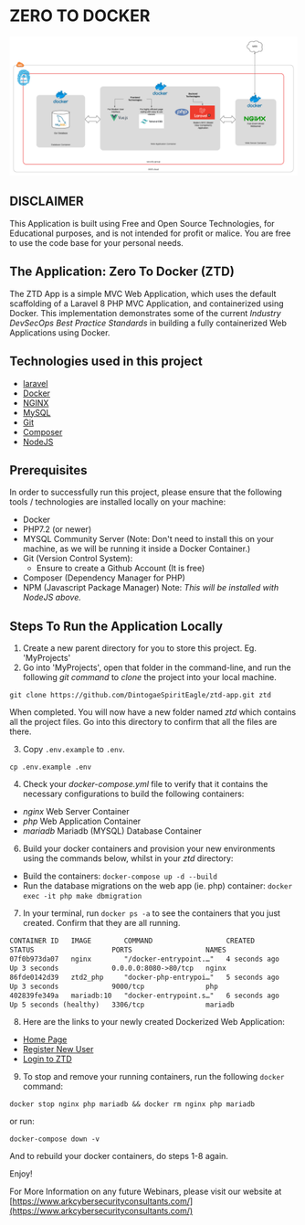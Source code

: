 # **ZERO TO DOCKER**
![ZTD Network Schema](public/img/DockerizedApp.png)
## DISCLAIMER
This Application is built using Free and Open Source Technologies, for Educational purposes, and is not intended for profit or malice. You are free to use the code base for your personal needs.

## The Application: Zero To Docker (ZTD)
The ZTD App is a simple MVC Web Application, which uses the default scaffolding of a Laravel 8 PHP MVC Application, and containerized using Docker. This implementation demonstrates some of the current _Industry DevSecOps Best Practice Standards_ in building a fully containerized Web Applications using Docker.

## Technologies used in this project
- [laravel](https://laravel.com/docs)
- [Docker](https://www.docker.com/)
- [NGINX](https://www.nginx.com/)
- [MySQL](https://www.mysql.com/)
- [Git](https://git-scm.com/)
- [Composer](https://getcomposer.org/)
- [NodeJS](https://nodejs.org/en/)

## Prerequisites
In order to successfully run this project, please ensure that the following tools / technologies are installed locally on your machine:
* Docker
* PHP7.2 (or newer)
* MYSQL Community Server (Note: Don't need to install this on your machine, as we will be running it inside a Docker Container.)
* Git (Version Control System):
    * Ensure to create a Github Account (It is free)
* Composer (Dependency Manager for PHP)
* NPM (Javascript Package Manager) Note: _This will be installed with NodeJS above._

## Steps To Run the Application Locally
1. Create a new parent directory for you to store this project. Eg. 'MyProjects'
2. Go into 'MyProjects', open that folder in the command-line, and run the following _git command_ to _clone_ the project into your local machine.
```
git clone https://github.com/DintogaeSpiritEagle/ztd-app.git ztd
```
When completed. You will now have a new folder named _ztd_ which contains all the project files. Go into this directory to confirm that all the files are there.

3. Copy `.env.example` to `.env`.
```
cp .env.example .env
```
4. Check your _docker-compose.yml_ file to verify that it contains the necessary configurations to build the following containers:
* _nginx_ Web Server Container
* _php_ Web Application Container
* _mariadb_ Mariadb (MYSQL) Database Container
6. Build your docker containers and provision your new environments using the commands below, whilst in your _ztd_ directory:

* Build the containers: `docker-compose up -d --build`
* Run the database migrations on the web app (ie. php) container: `docker exec -it php make dbmigration`

7. In your terminal, run `docker ps -a` to see the containers that you just created. Confirm that they are all running.
```
CONTAINER ID   IMAGE        COMMAND                  CREATED         STATUS                   PORTS                  NAMES
07f0b973da07   nginx        "/docker-entrypoint.…"   4 seconds ago   Up 3 seconds             0.0.0.0:8080->80/tcp   nginx
86fde0142d39   ztd2_php     "docker-php-entrypoi…"   5 seconds ago   Up 3 seconds             9000/tcp               php
402839fe349a   mariadb:10   "docker-entrypoint.s…"   6 seconds ago   Up 5 seconds (healthy)   3306/tcp               mariadb
```
8. Here are the links to your newly created Dockerized Web Application:

* [Home Page](http://localhost:8080)
* [Register New User](http://localhost:8080/register)
* [Login to ZTD](http://localhost:8080/login)

9. To stop and remove your running containers, run the following `docker` command:
```
docker stop nginx php mariadb && docker rm nginx php mariadb
```
or run:
```
docker-compose down -v
```
And to rebuild your docker containers, do steps 1-8 again.

Enjoy!

For More Information on any future Webinars, please visit our website at [https://www.arkcybersecurityconsultants.com/](https://www.arkcybersecurityconsultants.com/)
